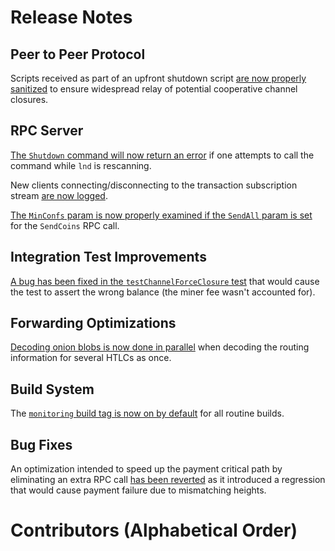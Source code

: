 # Release Notes

## Peer to Peer Protocol

Scripts received as part of an upfront shutdown script [are now properly
sanitized](https://github.com/lightningnetwork/lnd/pull/5369) to ensure
widespread relay of potential cooperative channel closures.

## RPC Server

[The `Shutdown` command will now return an
error](https://github.com/lightningnetwork/lnd/pull/5364) if one attempts to
call the command while `lnd` is rescanning.

New clients connecting/disconnecting to the transaction subscription stream
[are now logged](https://github.com/lightningnetwork/lnd/pull/5358).

[The `MinConfs` param is now properly examined if the `SendAll` param is
set](https://github.com/lightningnetwork/lnd/pull/5200) for the `SendCoins` RPC
call.

## Integration Test Improvements

[A bug has been fixed in the `testChannelForceClosure`
test](https://github.com/lightningnetwork/lnd/pull/5348) that would cause the
test to assert the wrong balance (the miner fee wasn't accounted for).

## Forwarding Optimizations

[Decoding onion blobs is now done in
parallel](https://github.com/lightningnetwork/lnd/pull/5248) when decoding the
routing information for several HTLCs as once.

## Build System

The [`monitoring` build tag is now on by
default](https://github.com/lightningnetwork/lnd/pull/5399) for all routine
builds.

## Bug Fixes

An optimization intended to speed up the payment critical path by
eliminating an extra RPC call [has been
reverted](https://github.com/lightningnetwork/lnd/pull/5404) as it
introduced a regression that would cause payment failure due to mismatching
heights.

# Contributors (Alphabetical Order)
